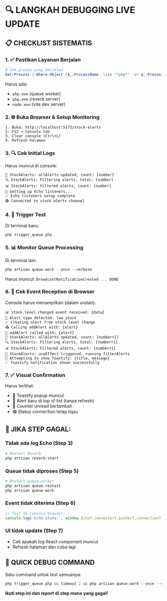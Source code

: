 # 🔍 LANGKAH DEBUGGING LIVE UPDATE

## 📋 CHECKLIST SISTEMATIS

### 1. ✅ Pastikan Layanan Berjalan
```powershell
# Cek proses yang berjalan
Get-Process | Where-Object {$_.ProcessName -like "*php*" -or $_.ProcessName -like "*node*"}
```
Harus ada:
- `php.exe` (queue worker) 
- `php.exe` (reverb server)
- `node.exe` (vite dev server)

### 2. 🌐 Buka Browser & Setup Monitoring
```
1. Buka: http://localhost:5173/stock-alerts
2. F12 → Console tab
3. Clear console (Ctrl+L)
4. Refresh halaman
```

### 3. 🔍 Cek Initial Logs
Harus muncul di console:
```
🔄 StockAlerts: allAlerts updated, count: [number]
🔍 StockAlerts: Filtering alerts, total: [number]  
📊 StockAlerts: Filtered alerts, count: [number]
🔗 Setting up Echo listeners...
✅ Echo listeners setup complete
🟢 Connected to stock alerts channel
```

### 4. 🚨 Trigger Test
Di terminal baru:
```powershell
php trigger_queue.php
```

### 5. 📊 Monitor Queue Processing
Di terminal lain:
```powershell
php artisan queue:work --once --verbose
```
Harus muncul: `BroadcastNotificationCreated ... DONE`

### 6. 🎯 Cek Event Reception di Browser
Console harus menampilkan (dalam urutan):
```
📊 stock.level.changed event received: {data}
🎯 Alert type detected: low_stock
✅ Creating alert from stock level change
📤 Calling addAlert with: {alert}
🚨 addAlert called with: {alert}
🔄 StockAlerts: allAlerts updated, count: [number+1]
🔍 StockAlerts: Filtering alerts, total: [number+1]
📊 StockAlerts: Filtered alerts, count: [number+1]
🎯 StockAlerts: useEffect triggered, running filterAlerts
🍞 Attempting to show Toastify: {title, message}
✅ Toastify notification shown successfully
```

### 7. ✅ Visual Confirmation
Harus terlihat:
- 🍞 Toastify popup muncul
- 📱 Alert baru di top of list (tanpa refresh)
- 🔢 Counter unread bertambah
- 🟢 Status connection tetap hijau

## 🚨 JIKA STEP GAGAL:

### Tidak ada log Echo (Step 3)
```powershell
# Restart Reverb
php artisan reverb:start
```

### Queue tidak diproses (Step 5) 
```powershell
# Restart queue worker
php artisan queue:restart
php artisan queue:work
```

### Event tidak diterima (Step 6)
```javascript
// Test di console browser:
console.log('Echo state:', window.Echo?.connector?.pusher?.connection?.state);
```

### UI tidak update (Step 7)
- Cek apakah log React component muncul
- Refresh halaman dan coba lagi

## 🎯 QUICK DEBUG COMMAND

Satu command untuk test semuanya:
```powershell
php trigger_queue.php && timeout 2 && php artisan queue:work --once --verbose
```

**Ikuti step ini dan report di step mana yang gagal!**
